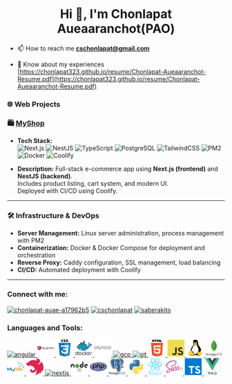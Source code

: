 <h1 align="center">Hi 👋, I'm Chonlapat Aueaaranchot(PAO)</h1>


- 📫 How to reach me **cschonlapat@gmail.com**

- 📄 Know about my experiences [https://chonlapat323.github.io/resume/Chonlapat-Aueaaranchot-Resume.pdf](https://chonlapat323.github.io/resume/Chonlapat-Aueaaranchot-Resume.pdf)


<h3 align="left">🌐 Web Projects</h3>

### 🛍️ [MyShop](https://shop.paodev.xyz)

- **Tech Stack:**  
  ![Next.js](https://img.shields.io/badge/Next.js-black?style=flat&logo=next.js&logoColor=white)
  ![NestJS](https://img.shields.io/badge/NestJS-E0234E?style=flat&logo=nestjs&logoColor=white)
  ![TypeScript](https://img.shields.io/badge/TypeScript-3178C6?style=flat&logo=typescript&logoColor=white)
  ![PostgreSQL](https://img.shields.io/badge/PostgreSQL-4169E1?style=flat&logo=postgresql&logoColor=white)
  ![TailwindCSS](https://img.shields.io/badge/TailwindCSS-06B6D4?style=flat&logo=tailwindcss&logoColor=white)
  ![PM2](https://img.shields.io/badge/PM2-2B037A?style=flat&logo=pm2&logoColor=white)
  ![Docker](https://img.shields.io/badge/Docker-2496ED?style=flat&logo=docker&logoColor=white)
  ![Coolify](https://img.shields.io/badge/Deployed%20via-Coolify-3B82F6?style=flat&logo=githubactions&logoColor=white)

- **Description:** Full-stack e-commerce app using **Next.js (frontend)** and **NestJS (backend)**.  
  Includes product listing, cart system, and modern UI.  
  Deployed with CI/CD using Coolify.

---

<h3 align="left">🛠️ Infrastructure & DevOps</h3>

- **Server Management:** Linux server administration, process management with PM2
- **Containerization:** Docker & Docker Compose for deployment and orchestration
- **Reverse Proxy:** Caddy configuration, SSL management, load balancing
- **CI/CD:** Automated deployment with Coolify

---


<h3 align="left">Connect with me:</h3>
<p align="left">
<a href="https://linkedin.com/in/chonlapat-auae-a17962b5" target="blank"><img align="center" src="https://raw.githubusercontent.com/rahuldkjain/github-profile-readme-generator/master/src/images/icons/Social/linked-in-alt.svg" alt="chonlapat-auae-a17962b5" height="30" width="40" /></a>
<a href="https://fb.com/cschonlapat" target="blank"><img align="center" src="https://raw.githubusercontent.com/rahuldkjain/github-profile-readme-generator/master/src/images/icons/Social/facebook.svg" alt="cschonlapat" height="30" width="40" /></a>
<a href="https://instagram.com/saberakito" target="blank"><img align="center" src="https://raw.githubusercontent.com/rahuldkjain/github-profile-readme-generator/master/src/images/icons/Social/instagram.svg" alt="saberakito" height="30" width="40" /></a>
</p>

<h3 align="left">Languages and Tools:</h3>
<p align="left"> <a href="https://angular.io" target="_blank" rel="noreferrer"> <img src="https://angular.io/assets/images/logos/angular/angular.svg" alt="angular" width="40" height="40"/> </a> <a href="https://angular.io" target="_blank" rel="noreferrer"> <img src="https://raw.githubusercontent.com/devicons/devicon/master/icons/angularjs/angularjs-original-wordmark.svg" alt="angularjs" width="40" height="40"/> </a> <a href="https://www.w3schools.com/css/" target="_blank" rel="noreferrer"> <img src="https://raw.githubusercontent.com/devicons/devicon/master/icons/css3/css3-original-wordmark.svg" alt="css3" width="40" height="40"/> </a> <a href="https://www.docker.com/" target="_blank" rel="noreferrer"> <img src="https://raw.githubusercontent.com/devicons/devicon/master/icons/docker/docker-original-wordmark.svg" alt="docker" width="40" height="40"/> </a> <a href="https://expressjs.com" target="_blank" rel="noreferrer"> <img src="https://raw.githubusercontent.com/devicons/devicon/master/icons/express/express-original-wordmark.svg" alt="express" width="40" height="40"/> </a> <a href="https://cloud.google.com" target="_blank" rel="noreferrer"> <img src="https://www.vectorlogo.zone/logos/google_cloud/google_cloud-icon.svg" alt="gcp" width="40" height="40"/> </a> <a href="https://git-scm.com/" target="_blank" rel="noreferrer"> <img src="https://www.vectorlogo.zone/logos/git-scm/git-scm-icon.svg" alt="git" width="40" height="40"/> </a> <a href="https://www.w3.org/html/" target="_blank" rel="noreferrer"> <img src="https://raw.githubusercontent.com/devicons/devicon/master/icons/html5/html5-original-wordmark.svg" alt="html5" width="40" height="40"/> </a> <a href="https://developer.mozilla.org/en-US/docs/Web/JavaScript" target="_blank" rel="noreferrer"> <img src="https://raw.githubusercontent.com/devicons/devicon/master/icons/javascript/javascript-original.svg" alt="javascript" width="40" height="40"/> </a> <a href="https://www.linux.org/" target="_blank" rel="noreferrer"> <img src="https://raw.githubusercontent.com/devicons/devicon/master/icons/linux/linux-original.svg" alt="linux" width="40" height="40"/> </a> <a href="https://www.mongodb.com/" target="_blank" rel="noreferrer"> <img src="https://raw.githubusercontent.com/devicons/devicon/master/icons/mongodb/mongodb-original-wordmark.svg" alt="mongodb" width="40" height="40"/> </a> <a href="https://www.mysql.com/" target="_blank" rel="noreferrer"> <img src="https://raw.githubusercontent.com/devicons/devicon/master/icons/mysql/mysql-original-wordmark.svg" alt="mysql" width="40" height="40"/> </a> <a href="https://nestjs.com/" target="_blank" rel="noreferrer"> <img src="https://raw.githubusercontent.com/devicons/devicon/master/icons/nestjs/nestjs-plain.svg" alt="nestjs" width="40" height="40"/> </a> <a href="https://nextjs.org/" target="_blank" rel="noreferrer"> <img src="https://cdn.worldvectorlogo.com/logos/nextjs-2.svg" alt="nextjs" width="40" height="40"/> </a> <a href="https://nodejs.org" target="_blank" rel="noreferrer"> <img src="https://raw.githubusercontent.com/devicons/devicon/master/icons/nodejs/nodejs-original-wordmark.svg" alt="nodejs" width="40" height="40"/> </a> <a href="https://www.php.net" target="_blank" rel="noreferrer"> <img src="https://raw.githubusercontent.com/devicons/devicon/master/icons/php/php-original.svg" alt="php" width="40" height="40"/> </a> <a href="https://www.postgresql.org" target="_blank" rel="noreferrer"> <img src="https://raw.githubusercontent.com/devicons/devicon/master/icons/postgresql/postgresql-original-wordmark.svg" alt="postgresql" width="40" height="40"/> </a> <a href="https://www.python.org" target="_blank" rel="noreferrer"> <img src="https://raw.githubusercontent.com/devicons/devicon/master/icons/python/python-original.svg" alt="python" width="40" height="40"/> </a> <a href="https://reactjs.org/" target="_blank" rel="noreferrer"> <img src="https://raw.githubusercontent.com/devicons/devicon/master/icons/react/react-original-wordmark.svg" alt="react" width="40" height="40"/> </a> <a href="https://sass-lang.com" target="_blank" rel="noreferrer"> <img src="https://raw.githubusercontent.com/devicons/devicon/master/icons/sass/sass-original.svg" alt="sass" width="40" height="40"/> </a> <a href="https://www.typescriptlang.org/" target="_blank" rel="noreferrer"> <img src="https://raw.githubusercontent.com/devicons/devicon/master/icons/typescript/typescript-original.svg" alt="typescript" width="40" height="40"/> </a> <a href="https://vuejs.org/" target="_blank" rel="noreferrer"> <img src="https://raw.githubusercontent.com/devicons/devicon/master/icons/vuejs/vuejs-original-wordmark.svg" alt="vuejs" width="40" height="40"/> </a> </p>
